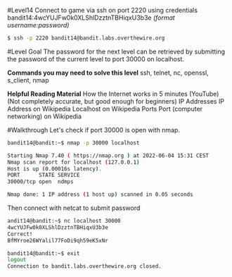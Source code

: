 #Level14
Connect to game via ssh on port 2220 using credentials bandit14:4wcYUJFw0k0XLShlDzztnTBHiqxU3b3e
_(format username:password)_
```sh
$ ssh -p 2220 bandit14@bandit.labs.overthewire.org
```
#Level Goal
The password for the next level can be retrieved by submitting the password of the current level to port 30000 on localhost.

**Commands you may need to solve this level**
ssh, telnet, nc, openssl, s_client, nmap

**Helpful Reading Material**
How the Internet works in 5 minutes (YouTube) (Not completely accurate, but good enough for beginners)
IP Addresses
IP Address on Wikipedia
Localhost on Wikipedia
Ports
Port (computer networking) on Wikipedia

#Walkthrough
Let's check if port 30000 is open with nmap.
```sh
bandit14@bandit:~$ nmap -p 30000 localhost

Starting Nmap 7.40 ( https://nmap.org ) at 2022-06-04 15:31 CEST
Nmap scan report for localhost (127.0.0.1)
Host is up (0.00016s latency).
PORT      STATE SERVICE
30000/tcp open  ndmps

Nmap done: 1 IP address (1 host up) scanned in 0.05 seconds
```
Then connect with netcat to submit password
```sh
andit14@bandit:~$ nc localhost 30000
4wcYUJFw0k0XLShlDzztnTBHiqxU3b3e
Correct!
BfMYroe26WYalil77FoDi9qh59eK5xNr

bandit14@bandit:~$ exit
logout
Connection to bandit.labs.overthewire.org closed.
```